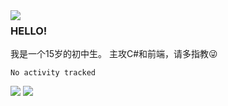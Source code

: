 <img src="https://metrics.lecoq.io/HRxiaohu?template=classic&isocalendar=1&languages=1&base.indepth=false&base.hireable=false&isocalendar.duration=half-year&languages.limit=8&languages.threshold=0%25&languages.other=false&languages.colors=github&languages.sections=most-used&languages.indepth=false&languages.analysis.timeout=15&languages.categories=markup%2C%20programming&languages.recent.categories=markup%2C%20programming&languages.recent.load=300&languages.recent.days=14&config.timezone=Asia%2FShanghai" align=left>

### HELLO!
我是一个15岁的初中生。
主攻C#和前端，请多指教😜
<!--START_SECTION:waka-->

```text
No activity tracked
```

<!--END_SECTION:waka-->

<img src="https://count.getloli.com/get/@HRxiaohu?theme=asoul">

<img src="https://cdn.jsdelivr.net/gh/HRxiaohu/netease-cloud-music-card/card.svg">
